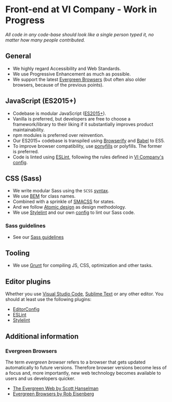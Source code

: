 # Front-end at VI Company - Work in Progress

_All code in any code-base should look like a single person typed it, no matter how many people contributed._

## General

* We highly regard Accessibility and Web Standards.
* We use Progressive Enhancement as much as possible.
* We support the latest [Evergreen Browsers](#evergreen-browsers) (but often also older browsers, because of the previous points).

## JavaScript (ES2015+)

* Codebase is modular JavaScript ([ES2015+](http://www.ecma-international.org/ecma-262/7.0/)).
* Vanilla is preferred, but developers are free to choose a framework/library to their liking if it substantially improves product maintainability.
* npm modules is preferred over reinvention.
* Our ES2015+ codebase is transpiled using [Browserify](http://browserify.org) and [Babel](https://babeljs.io) to ES5.
* To improve browser compatibility, use [ponyfills](https://github.com/sindresorhus/ponyfill) or polyfills. The former is preferred.
* Code is linted using [ESLint](http://eslint.org), following the rules defined in [VI Company's config](https://www.npmjs.com/package/eslint-config-vi).

## CSS (Sass)

* We write modular Sass using the `SCSS` [syntax](http://www.sass-lang.com/documentation/file.SASS_REFERENCE.html#syntax).
* We use [BEM](https://en.bem.info) for class names.
* Combined with a sprinkle of [SMACSS](https://smacss.com) for states.
* And we follow [Atomic design](http://atomicdesign.bradfrost.com) as design methodology.
* We use [Stylelint](http://stylelint.io) and our own [config](https://www.npmjs.com/package/stylelint-config-vi) to lint our Sass code.

### Sass guidelines

* See our [Sass guidelines](SASS.md)

## Tooling

* We use [Grunt](http://gruntjs.com/) for compiling JS, CSS, optimization and other tasks.

## Editor plugins

Whether you use [Visual Studio Code](https://code.visualstudio.com), [Sublime Text](https://www.sublimetext.com) or any other editor. You should at least use the following plugins:

* [EditorConfig](http://editorconfig.org)
* [ESLint](http://eslint.org)
* [Stylelint](http://stylelint.io)

## Additional information

### Evergreen Browsers

The term _evergreen browser_ refers to a browser that gets updated automatically to future versions. 
Therefore browser versions become less of a focus and, more importantly, new web technology becomes available to users and us developers quicker.

* [The Evergreen Web by Scott Hanselman](http://www.hanselman.com/blog/TheEvergreenWeb.aspx)
* [Evergreen Browsers by Rob Eisenberg](http://eisenbergeffect.bluespire.com/evergreen-browsers/)
